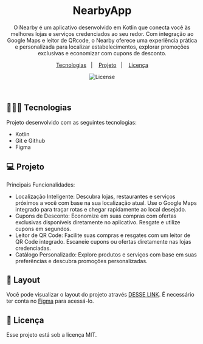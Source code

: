 <h1 align="center"> NearbyApp </h1>

<p align="center">
O Nearby é um aplicativo desenvolvido em Kotlin que conecta você às melhores lojas e serviços credenciados ao seu redor. Com integração ao Google Maps e leitor de QRcode, o Nearby oferece uma experiência prática e personalizada para localizar estabelecimentos, explorar promoções exclusivas e economizar com cupons de desconto.
</p>

<p align="center">
  <a href="#-tecnologias">Tecnologias</a>&nbsp;&nbsp;&nbsp;|&nbsp;&nbsp;&nbsp;
  <a href="#-projeto">Projeto</a>&nbsp;&nbsp;&nbsp;|&nbsp;&nbsp;&nbsp;
  <a href="#memo-licença">Licença</a>
</p>

<p align="center">
  <img alt="License" src="">
</p>

<br>

## 🧑🏻‍💻 Tecnologias

Projeto desenvolvido com as seguintes tecnologias:

- Kotlin
- Git e Github
- Figma

## 💻 Projeto

Principais Funcionalidades:
- Localização Inteligente: Descubra lojas, restaurantes e serviços próximos a você com base na sua localização atual. Use o Google Maps integrado para traçar rotas e chegar rapidamente ao local desejado.
- Cupons de Desconto: Economize em suas compras com ofertas exclusivas disponíveis diretamente no aplicativo. Resgate e utilize cupons em segundos.
- Leitor de QR Code: Facilite suas compras e resgates com um leitor de QR Code integrado. Escaneie cupons ou ofertas diretamente nas lojas credenciadas.
- Catálogo Personalizado: Explore produtos e serviços com base em suas preferências e descubra promoções personalizadas.

## 🔖 Layout

Você pode visualizar o layout do projeto através [DESSE LINK](https://www.figma.com/design/d5QOarVznZosJMbXcXdDe7/NLW-Pocket-Mobile-%E2%80%A2-Nearby-(Community)?node-id=0-1&p=f&m=dev). É necessário ter conta no [Figma](https://figma.com) para acessá-lo.


## :memo: Licença

Esse projeto está sob a licença MIT.
